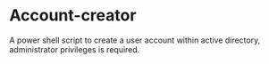 # Account-creator
A power shell script to create a user account within active directory, administrator privileges is required.
